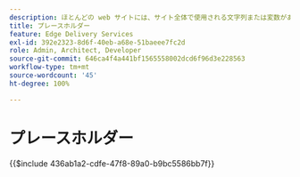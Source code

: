 ```yaml
---
description: ほとんどの web サイトには、サイト全体で使用される文字列または変数があります。特に、複数の言語をサポートする必要があるサイトでは、そのような値をハードコードするのは適切ではありません。代わりに、プレースホルダーを使用し、一元的に管理できます。
title: プレースホルダー
feature: Edge Delivery Services
exl-id: 392e2323-8d6f-40eb-a68e-51baeee7fc2d
role: Admin, Architect, Developer
source-git-commit: 646ca4f4a441bf1565558002dcd6f96d3e228563
workflow-type: tm+mt
source-wordcount: '45'
ht-degree: 100%

---
```


# プレースホルダー

{{$include 436ab1a2-cdfe-47f8-89a0-b9bc5586bb7f}}

